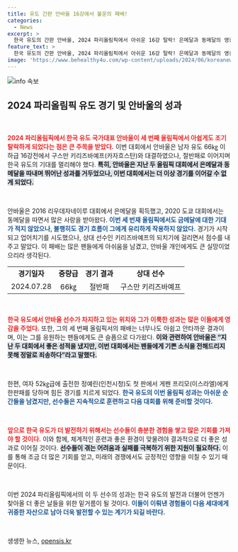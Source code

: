 ```yaml
---
title: 유도 간판 안바울 16강에서 불운의 패배!
categories:
  - News
excerpt: >
  한국 유도의 간판 안바울, 2024 파리올림픽에서 아쉬운 16강 탈락! 은메달과 동메달의 영광 뒤 아픈 패배의 순간. 그의 도전은 여기서 끝났다! 클릭하여 자세한 내용을 확인하세요!
feature_text: >
  한국 유도의 간판 안바울, 2024 파리올림픽에서 아쉬운 16강 탈락! 은메달과 동메달의 영광 뒤 아픈 패배의 순간. 그의 도전은 여기서 끝났다! 클릭하여 자세한 내용을 확인하세요!
image: 'https://www.behealthy4u.com/wp-content/uploads/2024/06/koreanews.jpg'
---
```


<p><img src="https://www.behealthy4u.com/wp-content/uploads/2024/06/koreanews.jpg" alt="info 속보" /></p>

<h2 data-ke-size="size26">2024 파리올림픽 유도 경기 및 안바울의 성과</h2>

<p data-ke-size="size16">&nbsp;</p>

<p><b><span style="color: #ee2323;">2024 파리올림픽에서 한국 유도 국가대표 안바울이 세 번째 올림픽에서 아쉽게도 조기 탈락하게 되었다는 점은 큰 주목을 받았다.</span></b> 이번 대회에서 안바울은 남자 유도 66㎏ 이하급 16강전에서 구스만 키리즈바예프(카자흐스탄)와 대결하였으나, 절반패로 이어지며 한국 유도의 기대를 멀리해야 했다. <b><span style="background-color: #21538527;">특히, 안바울은 지난 두 올림픽 대회에서 은메달과 동메달을 따내며 뛰어난 성과를 거두었으나, 이번 대회에서는 더 이상 경기를 이어갈 수 없게 되었다.</span></b></p>

<p data-ke-size="size16">&nbsp;</p>

<p>안바울은 2016 리우데자네이루 대회에서 은메달을 획득했고, 2020 도쿄 대회에서는 동메달을 따면서 많은 사랑을 받아왔다. <b><span style="color: #1a5490;">이번 세 번재 올림픽에서도 금메달에 대한 기대가 적지 않았으나, 불행히도 경기 흐름이 그에게 유리하게 작용하지 않았다.</span></b> 경기가 시작되고 업어치기를 시도했으나, 상대 선수인 키리즈바예프의 되치기에 걸리면서 점수를 내주고 말았다. 이 패배는 많은 팬들에게 아쉬움을 남겼고, 안바울 개인에게도 큰 실망이었으리라 생각된다.</p>

<table>
<tr>
<td style="text-align: center; height: 17px;"><b>경기일자</b></td>
<td style="text-align: center; height: 17px;"><b>중량급</b></td>
<td style="text-align: center; height: 17px;"><b>경기 결과</b></td>
<td style="text-align: center; height: 17px;"><b>상대 선수</b></td>
</tr>
<tr>
<td style="text-align: center; height: 17px;">2024.07.28</td>
<td style="text-align: center; height: 17px;">66㎏</td>
<td style="text-align: center; height: 17px;">절반패</td>
<td style="text-align: center; height: 17px;">구스만 키리즈바예프</td>
</tr>
</table>

<p data-ke-size="size16">&nbsp;</p>

<p><b><span style="color: #ee2323;">한국 유도에서 안바울 선수가 차지하고 있는 위치와 그가 이룩한 성과는 많은 이들에게 영감을 주었다.</span></b> 또한, 그의 세 번째 올림픽서의 패배는 너무나도 아쉽고 안타까운 결과이며, 이는 그를 응원하는 팬들에게도 큰 슬픔으로 다가왔다. <b><span style="background-color: #21538527;">이와 관련하여 안바울은 “지난 두 대회에서 좋은 성적을 냈지만, 이번 대회에서는 팬들에게 기쁜 소식을 전해드리지 못해 정말로 죄송하다”라고 말했다.</span></b></p>

<p data-ke-size="size16">&nbsp;</p>

<p>한편, 여자 52㎏급에 출전한 정예린(인천시청)도 첫 판에서 게펜 프리모(이스라엘)에게 한판패를 당하며 힘든 경기를 치르게 되었다. <b><span style="color: #1a5490;">한국 유도의 이번 올림픽 성과는 아쉬운 순간들을 남겼지만, 선수들은 지속적으로 훈련하고 다음 대회를 위해 준비할 것이다.</span></b></p>

<p data-ke-size="size16">&nbsp;</p>

<p><b><span style="color: #ee2323;">앞으로 한국 유도가 더 발전하기 위해서는 선수들이 충분한 경험을 쌓고 많은 기회를 가져야 할 것이다.</span></b> 이와 함께, 체계적인 훈련과 좋은 환경이 맞물려야 결과적으로 더 좋은 성과로 이어질 것이다. <b><span style="background-color: #21538527;">선수들이 겪는 어려움과 실패를 극복하기 위한 지원이 필요하다.</span></b> 이를 통해 조금 더 많은 기회를 얻고, 미래의 경쟁에서도 긍정적인 영향을 미칠 수 있기 때문이다.</p>

<p data-ke-size="size16">&nbsp;</p>

<p>이번 2024 파리올림픽에서의 이 두 선수의 성과는 한국 유도의 발전과 더불어 언젠가 찾아올 더 좋은 날들을 위한 밑거름이 될 것이다. <b><span style="color: #1a5490;">이들이 이뤄낸 경험들이 다음 세대에게 귀중한 자산으로 남아 더욱 발전할 수 있는 계기가 되길 바란다.</span></b></p>

<p data-ke-size="size16">&nbsp;</p>
생생한 뉴스, <a href="https://opensis.kr" rel="dofollow">opensis.kr</a>


